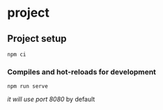# project

## Project setup
```
npm ci
```

### Compiles and hot-reloads for development
```
npm run serve
```

*it will use port 8080* by default
